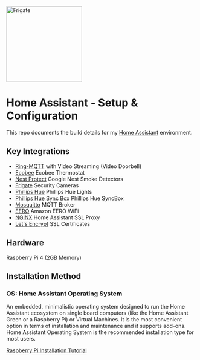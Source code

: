 <img src="https://design.home-assistant.io/images/brand/logo.png" alt="Frigate" width="200"/>

# Home Assistant - Setup & Configuration

This repo documents the build details for my [Home Assistant](https://www.home-assistant.io) environment.

## Key Integrations
- [Ring-MQTT](https://github.com/tsightler/ring-mqtt) with Video Streaming (Video Doorbell)
- [Ecobee](https://www.home-assistant.io/integrations/ecobee/) Ecobee Thermostat
- [Nest Protect](https://github.com/imicknl/ha-nest-protect) Google Nest Smoke Detectors
- [Frigate](https://github.com/blakeblackshear/frigate) Security Cameras
- [Phillips Hue](https://www.home-assistant.io/integrations/hue) Phillips Hue Lights
- [Phillips Hue Sync Box](https://github.com/mvdwetering/huesyncbox) Phillips Hue SyncBox
- [Mosquitto](https://mosquitto.org) MQTT Broker
- [EERO](https://github.com/schmittx/home-assistant-eero) Amazon EERO WiFi
- [NGINX](https://github.com/home-assistant/addons/tree/master/nginx_proxy) Home Assistant SSL Proxy
- [Let's Encrypt](https://github.com/home-assistant/addons/tree/master/letsencrypt) SSL Certificates

## Hardware
Raspberry Pi 4 (2GB Memory)

## Installation Method

### OS: Home Assistant Operating System
An embedded, minimalistic operating system designed to run the Home Assistant ecosystem on single board computers (like the Home Assistant Green or a Raspberry Pi) or Virtual Machines. It is the most convenient option in terms of installation and maintenance and it supports add-ons. Home Assistant Operating System is the recommended installation type for most users.

[Raspberry Pi Installation Tutorial](https://www.home-assistant.io/installation/raspberrypi)
